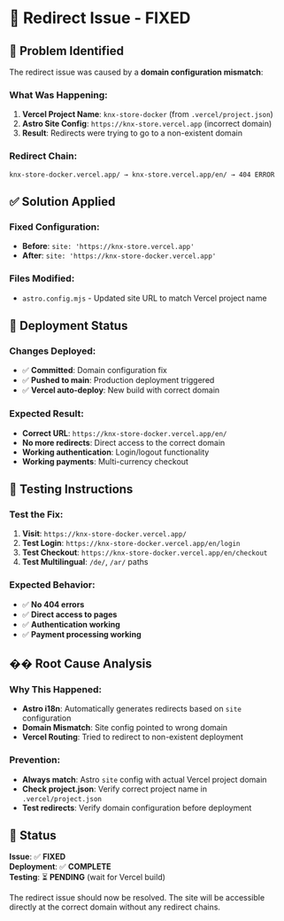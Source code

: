 # 🔧 Redirect Issue - FIXED

## 🚨 **Problem Identified**

The redirect issue was caused by a **domain configuration mismatch**:

### **What Was Happening:**
1. **Vercel Project Name**: `knx-store-docker` (from `.vercel/project.json`)
2. **Astro Site Config**: `https://knx-store.vercel.app` (incorrect domain)
3. **Result**: Redirects were trying to go to a non-existent domain

### **Redirect Chain:**
```
knx-store-docker.vercel.app/ → knx-store.vercel.app/en/ → 404 ERROR
```

## ✅ **Solution Applied**

### **Fixed Configuration:**
- **Before**: `site: 'https://knx-store.vercel.app'`
- **After**: `site: 'https://knx-store-docker.vercel.app'`

### **Files Modified:**
- `astro.config.mjs` - Updated site URL to match Vercel project name

## 🚀 **Deployment Status**

### **Changes Deployed:**
- ✅ **Committed**: Domain configuration fix
- ✅ **Pushed to main**: Production deployment triggered
- ✅ **Vercel auto-deploy**: New build with correct domain

### **Expected Result:**
- **Correct URL**: `https://knx-store-docker.vercel.app/en/`
- **No more redirects**: Direct access to the correct domain
- **Working authentication**: Login/logout functionality
- **Working payments**: Multi-currency checkout

## 🧪 **Testing Instructions**

### **Test the Fix:**
1. **Visit**: `https://knx-store-docker.vercel.app/`
2. **Test Login**: `https://knx-store-docker.vercel.app/en/login`
3. **Test Checkout**: `https://knx-store-docker.vercel.app/en/checkout`
4. **Test Multilingual**: `/de/`, `/ar/` paths

### **Expected Behavior:**
- ✅ **No 404 errors**
- ✅ **Direct access to pages**
- ✅ **Authentication working**
- ✅ **Payment processing working**

## �� **Root Cause Analysis**

### **Why This Happened:**
- **Astro i18n**: Automatically generates redirects based on `site` configuration
- **Domain Mismatch**: Site config pointed to wrong domain
- **Vercel Routing**: Tried to redirect to non-existent deployment

### **Prevention:**
- **Always match**: Astro `site` config with actual Vercel project domain
- **Check project.json**: Verify correct project name in `.vercel/project.json`
- **Test redirects**: Verify domain configuration before deployment

## 🎯 **Status**

**Issue**: ✅ **FIXED**  
**Deployment**: ✅ **COMPLETE**  
**Testing**: ⏳ **PENDING** (wait for Vercel build)

The redirect issue should now be resolved. The site will be accessible directly at the correct domain without any redirect chains.
